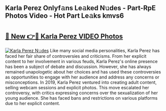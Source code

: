 ## Karla Perez Onlyf𝚊ns Le𝚊ked N𝚞des - Part-RpE Photos Video - Hot Part Le𝚊ks kmvs6

# <h2><a href="http://ab7650.deff.icu/?id=Karla+Perez">🔗 New 👉🔴 Karla Perez VIDEO Photos</a></h2>

[![Karla Perez N𝚞des](https://i.imgur.com/rIISA9y.gif)](http://ab7650.deff.icu/?id=Karla+Perez)
Like many social media personalities, Karla Perez has faced her fair share of controversies and criticisms. From her explicit content to her involvement in various feuds, Karla Perez's online presence has been a subject of debate and discussion. However, she has always remained unapologetic about her choices and has used these controversies as opportunities to engage with her audience and address any concerns or misconceptions. In 2019, Karla Perez ventured into creating adult content, selling webcam sessions and explicit photos. This move escalated her controversy, with critics expressing concerns over the sexualization of her young audience. She has faced bans and restrictions on various platforms due to her explicit content.

